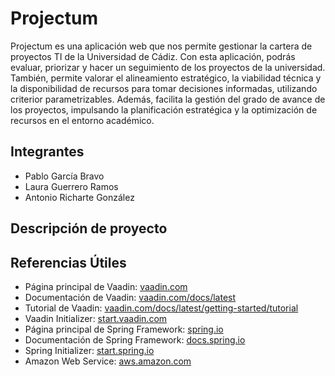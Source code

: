 # Projectum
Projectum es una aplicación web que nos permite gestionar la cartera de proyectos TI de la Universidad de Cádiz.
Con esta aplicación, podrás evaluar, priorizar y hacer un seguimiento de los proyectos de la universidad.
También, permite valorar el alineamiento estratégico, la viabilidad técnica y la disponibilidad de recursos
para tomar decisiones informadas, utilizando criterior parametrizables.  Además, facilita la gestión del grado de avance de los proyectos, impulsando la 
planificación estratégica y la optimización de recursos en el entorno académico.

## Integrantes

- Pablo García Bravo
- Laura Guerrero Ramos
- Antonio Richarte González

## Descripción de proyecto



## Referencias Útiles

- Página principal de Vaadin: [vaadin.com](https://vaadin.com)
- Documentación de Vaadin: [vaadin.com/docs/latest](https://vaadin.com/docs/latest/)
- Tutorial de Vaadin: [vaadin.com/docs/latest/getting-started/tutorial](https://vaadin.com/docs/latest/getting-started/tutorial)   
- Vaadin Initializer: [start.vaadin.com](https://start.vaadin.com/app)
- Página principal de Spring Framework: [spring.io](https://spring.io/projects/spring-framework)
- Documentación de Spring Framework: [docs.spring.io](https://docs.spring.io/spring-framework/reference/index.html)
- Spring Initializer: [start.spring.io](https://start.spring.io)
- Amazon Web Service: [aws.amazon.com](https://aws.amazon.com/es/free/?trk=2d5aad89-991b-4184-98b5-1f562e3102c8&sc_channel=ps&ef_id=Cj0KCQiAst67BhCEARIsAKKdWOnaExyXBDUMCLour7zRM41bCeY7sPtTeP534znQvSwt0QCmsRY4PkoaAr3MEALw_wcB:G:s&s_kwcid=AL!4422!3!561218200767!e!!g!!amazon%20web%20services!15250970096!135343037888&gclid=Cj0KCQiAst67BhCEARIsAKKdWOnaExyXBDUMCLour7zRM41bCeY7sPtTeP534znQvSwt0QCmsRY4PkoaAr3MEALw_wcB&all-free-tier.sort-by=item.additionalFields.SortRank&all-free-tier.sort-order=asc&awsf.Free%20Tier%20Types=*all&awsf.Free%20Tier%20Categories=*all)


